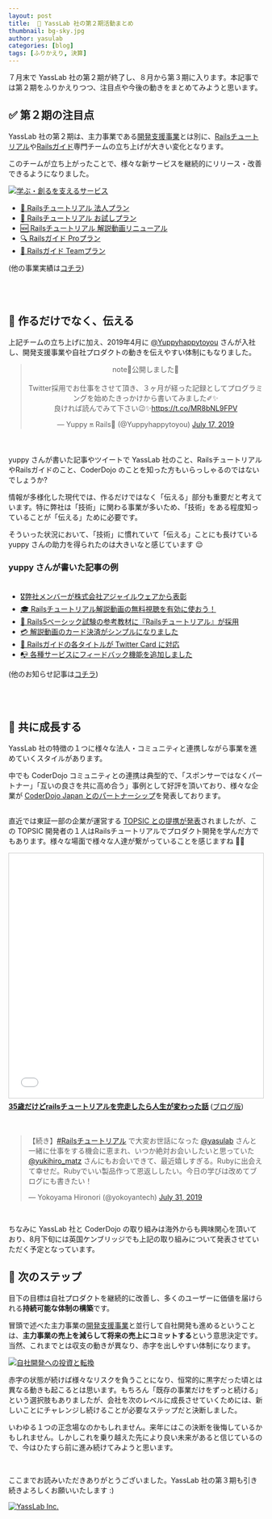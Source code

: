 ```yaml
---
layout: post
title:  🏢 YassLab 社の第２期活動まとめ
thumbnail: bg-sky.jpg
author: yasulab
categories: [blog]
tags: [ふりかえり, 決算]
---
```


７月末で YassLab 社の第２期が終了し、８月から第３期に入ります。本記事では第２期をふりかえりつつ、注目点や今後の動きをまとめてみようと思います。

## ✅ 第２期の注目点

YassLab 社の第２期は、主力事業である[開発支援事業](https://yasslab.jp/ja/agile)とは別に、[Railsチュートリアル](https://railstutorial.jp/)や[Railsガイド](https://railsguides.jp/)専門チームの立ち上げが大きい変化となります。

このチームが立ち上がったことで、様々な新サービスを継続的にリリース・改善できるようになりました。

[![学ぶ・創るを支えるサービス](https://i.gyazo.com/7a9effd9426027ea0f42ce500f9ace23.png)](https://www.google.co.jp/search?q=YassLab#lpc=lpc)

- [🏢 Railsチュートリアル 法人プラン](https://railstutorial.jp/business)
- [👀 Railsチュートリアル お試しプラン](https://railstutorial.jp/trial)
- [🆕 Railsチュートリアル 解説動画リニューアル](https://railstutorial.jp/screencast)
- [🔍 Railsガイド Proプラン](https://railsguides.jp/pro)
- [👥 Railsガイド Teamプラン](https://railsguides.jp/team)

<div class="center" style="padding-bottom: 50px;">(他の事業実績は<a href="/ja/works">コチラ</a>)</div>

## 📜 作るだけでなく、伝える

上記チームの立ち上げに加え、2019年4月に [@Yuppyhappytoyou](https://twitter.com/Yuppyhappytoyou) さんが入社し、開発支援事業や自社プロダクトの動きを伝えやすい体制にもなりました。

<div class="center" style="margin-bottom: 50px;" align="center">
  <blockquote class="twitter-tweet"><p lang="ja" dir="ltr">note📒公開しました🎉<br><br>Twitter採用でお仕事をさせて頂き、３ヶ月が経った記録としてプログラミングを始めたきっかけから書いてみました✐✨<br>良ければ読んでみて下さい😉✨<a href="https://t.co/MR8bNL9FPV">https://t.co/MR8bNL9FPV</a></p>&mdash; Yuppy 🔛 Rails💎 (@Yuppyhappytoyou) <a href="https://twitter.com/Yuppyhappytoyou/status/1151414654620487680?ref_src=twsrc%5Etfw">July 17, 2019</a></blockquote>
</div>

yuppy さんが書いた記事やツイートで YassLab 社のこと、RailsチュートリアルやRailsガイドのこと、CoderDojo のことを知った方もいらっしゃるのではないでしょうか?

情報が多様化した現代では、作るだけではなく「伝える」部分も重要だと考えています。特に弊社は「技術」に関わる事業が多いため、「技術」をある程度知っていることが「伝える」ために必要です。

そういった状況において、「技術」に慣れていて「伝える」ことにも長けている yuppy さんの助力を得られたのは大きいなと感じています 😌

### yuppy さんが書いた記事の例<br><br>

- [🎖弊社メンバーが株式会社アジャイルウェアから表彰](https://yasslab.jp/ja/news/hanachin-given-award-from-agileware)
- [🎓 Railsチュートリアル解説動画の無料視聴を有効に使おう！](https://yasslab.jp/ja/news/highlight-of-railstutorial-screencast)
- [🏫 Rails5ベーシック試験の参考教材に『Railsチュートリアル』が採用](https://yasslab.jp/ja/news/rails5-basic-with-tutorial)
- [💳 解説動画のカード決済がシンプルになりました](https://yasslab.jp/ja/news/change-payment-system-to-stripe)
- [📱 Railsガイドの各タイトルが Twitter Card に対応](https://yasslab.jp/ja/news/railsduides-twitter-card)
- [📭 各種サービスにフィードバック機能を追加しました](https://yasslab.jp/ja/news/feature-request-form)

<div class="center" style="padding-bottom: 50px;">(他のお知らせ記事は<a href="/ja/news">コチラ</a>)</div>

## 🤝 共に成長する

YassLab 社の特徴の１つに様々な法人・コミュニティと連携しながら事業を進めていくスタイルがあります。

中でも CoderDojo コミュニティとの連携は典型的で、「スポンサーではなくパートナー」「互いの良さを共に高め合う」事例として好評を頂いており、様々な企業が [CoderDojo Japan とのパートナーシップ](https://news.coderdojo.jp/category/press/)を発表しております。

<div style="margin-bottom: 30px;">
  <script async class="speakerdeck-embed" data-id="d92b96281af3431ab19b5cd0c3f05b9c" data-ratio="1.33333333333333" src="//speakerdeck.com/assets/embed.js"></script>
</div>

直近では東証一部の企業が運営する [TOPSIC との提携が発表](https://news.coderdojo.jp/2019/07/30/play-and-learn-with-programming-contest/)されましたが、この TOPSIC 開発者の１人はRailsチュートリアルでプロダクト開発を学んだ方でもあります。様々な場面で様々な人達が繋がっていることを感じますね 👥✨

<iframe src="//www.slideshare.net/slideshow/embed_code/key/3s81va8DZ5ZNTf" width="595" height="485" frameborder="0" marginwidth="0" marginheight="0" scrolling="no" style="border:1px solid #CCC; border-width:1px; margin-bottom:5px; max-width: 100%;" allowfullscreen> </iframe> <div style="margin-bottom:5px"> <strong> <a href="//www.slideshare.net/ssuserb75d92/35rails" title="35歳だけどrailsチュートリアルを完走したら人生が変わった話" target="_blank">35歳だけどrailsチュートリアルを完走したら人生が変わった話</a> </strong> (<a href="https://www.yokoyan.net/entry/2018/12/12/060000" target="_blank">ブログ版</a>)<br><br><br></div>

<blockquote class="twitter-tweet" data-conversation="none" data-cards="hidden" data-partner="tweetdeck"><p lang="ja" dir="ltr">【続き】<a href="https://twitter.com/hashtag/Rails%E3%83%81%E3%83%A5%E3%83%BC%E3%83%88%E3%83%AA%E3%82%A2%E3%83%AB?src=hash&amp;ref_src=twsrc%5Etfw">#Railsチュートリアル</a> で大変お世話になった <a href="https://twitter.com/yasulab?ref_src=twsrc%5Etfw">@yasulab</a> さんと一緒に仕事をする機会に恵まれ、いつか絶対お会いしたいと思っていた <a href="https://twitter.com/yukihiro_matz?ref_src=twsrc%5Etfw">@yukihiro_matz</a> さんにもお会いできて、最近嬉しすぎる。Rubyに出会えて幸せだ。Rubyでいい製品作って恩返ししたい。今日の学びは改めてブログにも書きたい！</p>&mdash; Yokoyama Hironori (@yokoyantech) <a href="https://twitter.com/yokoyantech/status/1156529942709936131?ref_src=twsrc%5Etfw">July 31, 2019</a></blockquote>

<p style="padding-top: 30px;">ちなみに YassLab 社と CoderDojo の取り組みは海外からも興味関心を頂いており、8月下旬には英国ケンブリッジでも上記の取り組みについて発表させていただく予定となっています。</p>

## 🏃 次のステップ

目下の目標は自社プロダクトを継続的に改善し、多くのユーザーに価値を届けられる**持続可能な体制の構築**です。

冒頭で述べた主力事業の[開発支援事業](https://yasslab.jp/ja/agile)と並行して自社開発も進めるということは、**主力事業の売上を減らして将来の売上にコミットする**という意思決定です。当然、これまでとは収支の動きが異なり、赤字を出しやすい体制になります。

[![自社開発への投資と転換](https://i.gyazo.com/97f14f562338db9a9849a34fcec7dfcc.png)](https://speakerdeck.com/yasslab/case-studies-of-less-code-payments?slide=17)

赤字の状態が続けば様々なリスクを負うことになり、恒常的に黒字だった頃とは異なる動きも起こるとは思います。もちろん「既存の事業だけをずっと続ける」という選択肢もありましたが、会社を次のレベルに成長させていくためには、新しいことにチャレンジし続けることが必要なステップだと決断しました。

いわゆる１つの正念場なのかもしれません。来年にはこの決断を後悔しているかもしれません。しかしこれを乗り越えた先により良い未来があると信じているので、今はひたすら前に進み続けてみようと思います。

<br>

ここまでお読みいただきありがとうございました。YassLab 社の第３期も引き続きよろしくお願いいたします :)



[![YassLab Inc.](/img/logos/800x200.png)](/)


